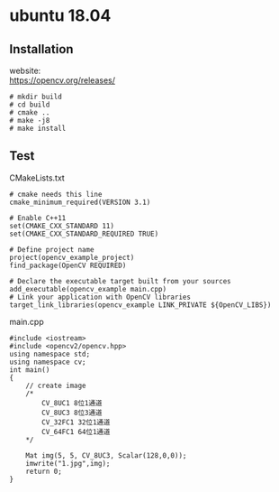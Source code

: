 # ubuntu 18.04  
## Installation  
website:  
https://opencv.org/releases/  

```
# mkdir build
# cd build
# cmake ..
# make -j8
# make install
```

## Test  
CMakeLists.txt
```
# cmake needs this line
cmake_minimum_required(VERSION 3.1)

# Enable C++11
set(CMAKE_CXX_STANDARD 11)
set(CMAKE_CXX_STANDARD_REQUIRED TRUE)

# Define project name
project(opencv_example_project)
find_package(OpenCV REQUIRED)

# Declare the executable target built from your sources
add_executable(opencv_example main.cpp)
# Link your application with OpenCV libraries
target_link_libraries(opencv_example LINK_PRIVATE ${OpenCV_LIBS})
```

main.cpp  
```
#include <iostream>
#include <opencv2/opencv.hpp>
using namespace std;
using namespace cv;
int main()
{
	// create image
	/*
		CV_8UC1 8位1通道
		CV_8UC3 8位3通道
		CV_32FC1 32位1通道
		CV_64FC1 64位1通道
	*/

	Mat img(5, 5, CV_8UC3, Scalar(128,0,0));
	imwrite("1.jpg",img);
	return 0;
}
```